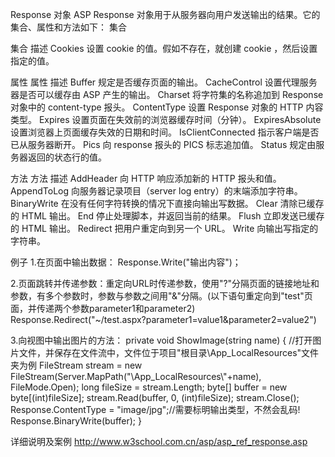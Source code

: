 Response 对象
ASP Response 对象用于从服务器向用户发送输出的结果。它的集合、属性和方法如下：
集合

集合	描述
Cookies	设置 cookie 的值。假如不存在，就创建 cookie ，然后设置指定的值。

属性
属性	描述
Buffer	规定是否缓存页面的输出。
CacheControl	设置代理服务器是否可以缓存由 ASP 产生的输出。
Charset	将字符集的名称追加到 Response 对象中的 content-type 报头。
ContentType	设置 Response 对象的 HTTP 内容类型。
Expires	设置页面在失效前的浏览器缓存时间（分钟）。
ExpiresAbsolute	设置浏览器上页面缓存失效的日期和时间。
IsClientConnected	指示客户端是否已从服务器断开。
Pics	向 response 报头的 PICS 标志追加值。
Status	规定由服务器返回的状态行的值。

方法
方法	描述
AddHeader	向 HTTP 响应添加新的 HTTP 报头和值。
AppendToLog	向服务器记录项目（server log entry）的末端添加字符串。
BinaryWrite	在没有任何字符转换的情况下直接向输出写数据。
Clear	清除已缓存的 HTML 输出。
End	停止处理脚本，并返回当前的结果。
Flush	立即发送已缓存的 HTML 输出。
Redirect	把用户重定向到另一个 URL。
Write	向输出写指定的字符串。

例子
1.在页面中输出数据：
Response.Write("输出内容")；

2.页面跳转并传递参数：重定向URL时传递参数，使用"?"分隔页面的链接地址和参数，有多个参数时，参数与参数之间用"&"分隔。(以下语句重定向到"test"页面，并传递两个参数parameter1和parameter2)
Response.Redirect("~/test.aspx?parameter1=value1&parameter2=value2")

3.向视图中输出图片的方法：
private void ShowImage(string name)
{
    //打开图片文件，并保存在文件流中，文件位于项目"根目录\App_LocalResources"文件夹为例
    FileStream stream = new FileStream(Server.MapPath("\\App_LocalResources\\"+name), FileMode.Open);
    long fileSize = stream.Length;
    byte[] buffer = new byte[(int)fileSize];
    stream.Read(buffer, 0, (int)fileSize);
    stream.Close();
    Response.ContentType = "image/jpg";//需要标明输出类型，不然会乱码!
    Response.BinaryWrite(buffer);
}

详细说明及案例
http://www.w3school.com.cn/asp/asp_ref_response.asp

